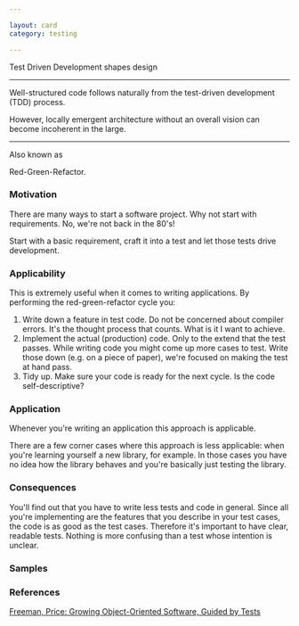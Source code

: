 ```yaml
---

layout: card
category: testing

---
```


Test Driven Development shapes design

---

Well-structured code follows naturally from the test-driven development (TDD) process.

However, locally emergent architecture without an overall vision can become
incoherent in the large.

---

Also known as

Red-Green-Refactor.

### Motivation

There are many ways to start a software project. Why not start with requirements. No, we're not back in the 80's!

Start with a basic requirement, craft it into a test and let those tests drive development.

### Applicability

This is extremely useful when it comes to writing applications. By performing the red-green-refactor cycle you:

1. Write down a feature in test code. Do not be concerned about compiler errors. It's the thought process that counts. What is it I want to achieve.
2. Implement the actual (production) code. Only to the extend that the test passes. While writing code you might come up more cases to test. Write those down (e.g. on a piece of paper), we're focused on making the test at hand pass.
3. Tidy up. Make sure your code is ready for the next cycle. Is the code self-descriptive?


### Application

Whenever you're writing an application this approach is applicable.

There are a few corner cases where this approach is less applicable: when you're learning yourself a new library, for example. In those cases you have no idea how the library behaves and you're basically just testing the library.

### Consequences

You'll find out that you have to write less tests and code in general. Since all you're implementing are the features that you describe in your test cases, the code is as good as the test cases. Therefore it's important to have clear, readable tests. Nothing is more confusing than a test whose intention is unclear.


### Samples

### References

[Freeman, Price: Growing Object-Oriented Software, Guided by Tests](http://www.amazon.com/Growing-Object-Oriented-Software-Guided-Tests/dp/0321503627/)


